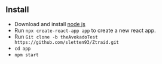 ## Install
- Download and install [node js](https://nodejs.org/en/download/)
- Run `npx create-react-app app` to create a new react app.
- Run `Git clone -b theAvokadoTest https://github.com/sletten93/Ztraid.git`
- `cd app`
- `npm start`
